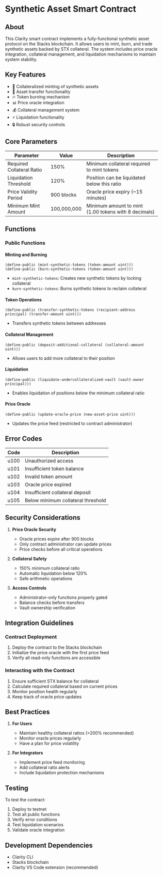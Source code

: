 # Synthetic Asset Smart Contract

## About
This Clarity smart contract implements a fully-functional synthetic asset protocol on the Stacks blockchain. It allows users to mint, burn, and trade synthetic assets backed by STX collateral. The system includes price oracle integration, collateral management, and liquidation mechanisms to maintain system stability.

## Key Features
- 🏦 Collateralized minting of synthetic assets
- 💱 Asset transfer functionality
- 🔥 Token burning mechanism
- 📊 Price oracle integration
- 💰 Collateral management system
- ⚡ Liquidation functionality
- 🔒 Robust security controls

## Core Parameters
| Parameter | Value | Description |
|-----------|-------|-------------|
| Required Collateral Ratio | 150% | Minimum collateral required to mint tokens |
| Liquidation Threshold | 120% | Position can be liquidated below this ratio |
| Price Validity Period | 900 blocks | Oracle price expiry (~15 minutes) |
| Minimum Mint Amount | 100,000,000 | Minimum amount to mint (1.00 tokens with 8 decimals) |

## Functions

### Public Functions

#### Minting and Burning
```clarity
(define-public (mint-synthetic-tokens (token-amount uint)))
(define-public (burn-synthetic-tokens (token-amount uint)))
```
- `mint-synthetic-tokens`: Creates new synthetic tokens by locking collateral
- `burn-synthetic-tokens`: Burns synthetic tokens to reclaim collateral

#### Token Operations
```clarity
(define-public (transfer-synthetic-tokens (recipient-address principal) (transfer-amount uint)))
```
- Transfers synthetic tokens between addresses

#### Collateral Management
```clarity
(define-public (deposit-additional-collateral (collateral-amount uint)))
```
- Allows users to add more collateral to their position

#### Liquidation
```clarity
(define-public (liquidate-undercollateralized-vault (vault-owner principal)))
```
- Enables liquidation of positions below the minimum collateral ratio

#### Price Oracle
```clarity
(define-public (update-oracle-price (new-asset-price uint)))
```
- Updates the price feed (restricted to contract administrator)

## Error Codes

| Code | Description |
|------|-------------|
| u100 | Unauthorized access |
| u101 | Insufficient token balance |
| u102 | Invalid token amount |
| u103 | Oracle price expired |
| u104 | Insufficient collateral deposit |
| u105 | Below minimum collateral threshold |

## Security Considerations

1. **Price Oracle Security**
   - Oracle prices expire after 900 blocks
   - Only contract administrator can update prices
   - Price checks before all critical operations

2. **Collateral Safety**
   - 150% minimum collateral ratio
   - Automatic liquidation below 120%
   - Safe arithmetic operations

3. **Access Controls**
   - Administrator-only functions properly gated
   - Balance checks before transfers
   - Vault ownership verification

## Integration Guidelines

### Contract Deployment
1. Deploy the contract to the Stacks blockchain
2. Initialize the price oracle with the first price feed
3. Verify all read-only functions are accessible

### Interacting with the Contract
1. Ensure sufficient STX balance for collateral
2. Calculate required collateral based on current prices
3. Monitor position health regularly
4. Keep track of oracle price updates

## Best Practices

1. **For Users**
   - Maintain healthy collateral ratios (>200% recommended)
   - Monitor oracle prices regularly
   - Have a plan for price volatility

2. **For Integrators**
   - Implement price feed monitoring
   - Add collateral ratio alerts
   - Include liquidation protection mechanisms

## Testing

To test the contract:
1. Deploy to testnet
2. Test all public functions
3. Verify error conditions
4. Test liquidation scenarios
5. Validate oracle integration

## Development Dependencies
- Clarity CLI
- Stacks blockchain
- Clarity VS Code extension (recommended)